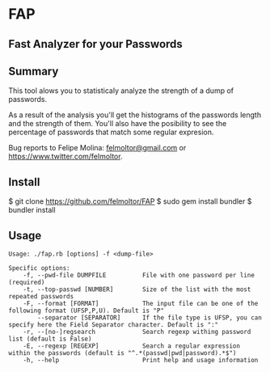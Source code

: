 FAP
===

Fast Analyzer for your Passwords 
--------------------------------

Summary
-------
This tool alows you to statisticaly analyze the strength of a dump of passwords.

As a result of the analysis you'll get the histograms of the passwords length and the strength of them.
You'll also have the posibility to see the percentage of passwords that match some regular expresion.

Bug reports to Felipe Molina: felmoltor@gmail.com or https://www.twitter.com/felmoltor.

Install
-------

$ git clone https://github.com/felmoltor/FAP
$ sudo gem install bundler
$ bundler install

Usage
-----
``` 
Usage: ./fap.rb [options] -f <dump-file>

Specific options: 
    -f, --pwd-file DUMPFILE          File with one password per line (required)
    -t, --top-passwd [NUMBER]        Size of the list with the most repeated passwords
    -F, --format [FORMAT]            The input file can be one of the following format (UFSP,P,U). Default is "P"
        --separator [SEPARATOR]      If the file type is UFSP, you can specify here the Field Separator character. Default is ":"
    -r, --[no-]regsearch             Search regexp withing password list (default is False)
    -E, --regexp [REGEXP]            Search a regular expression within the passwords (default is "^.*(passwd|pwd|password).*$")
    -h, --help                       Print help and usage information
```

